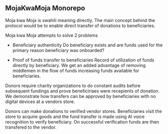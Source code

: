 ## MojaKwaMoja Monorepo

Moja kwa Moja is swahili meaning directly.
The main concept behind the protocol would be to enable direct transfer
of donations to beneficiaries.

Moja kwa Moja attempts to solve 2 problems
- Beneficiary authenticity
Do beneficiary exists and are funds used for the primary reason beneficiary
was onboarded?

- Proof of funds transfer to beneficiaries
Record of utilization of funds directly by beneficiary.
We get an added advantage of removing middlemen in the flow of funds increasing funds available for beneficiaries.

Donors require charity organizations to do constant audits before
subsequent fundings and prove beneficiriaes were recepients of donation.
We demonstrate how transfers can be approved by beneficiaries with no
digital devices at a vendors store.

Donors can make donations to verified vendor stores. Beneficiaries visit
the store to acquire goods and the fund transfer is made using AI voice
recognition to verify beneficiary. On successful verification funds are
then transfered to the vendor.
